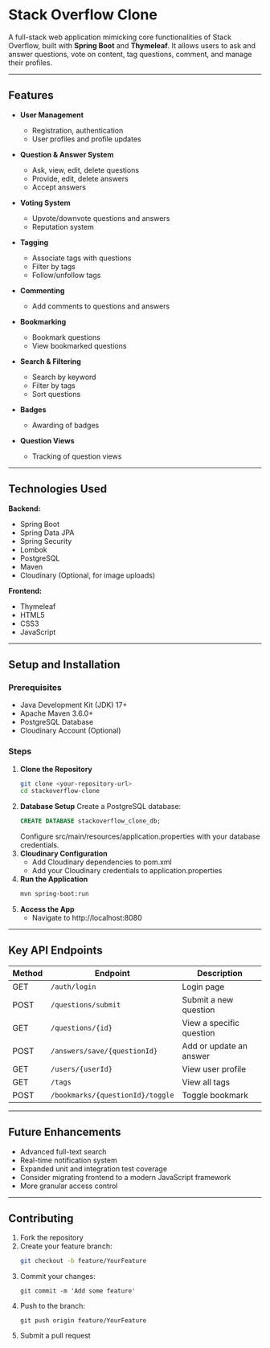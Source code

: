# Stack Overflow Clone

A full-stack web application mimicking core functionalities of Stack Overflow, built with **Spring Boot** and **Thymeleaf**. It allows users to ask and answer questions, vote on content, tag questions, comment, and manage their profiles.

---

## Features

- **User Management**  
  - Registration, authentication  
  - User profiles and profile updates  

- **Question & Answer System**  
  - Ask, view, edit, delete questions  
  - Provide, edit, delete answers  
  - Accept answers  

- **Voting System**  
  - Upvote/downvote questions and answers  
  - Reputation system  

- **Tagging**  
  - Associate tags with questions  
  - Filter by tags  
  - Follow/unfollow tags  

- **Commenting**  
  - Add comments to questions and answers  

- **Bookmarking**  
  - Bookmark questions  
  - View bookmarked questions  

- **Search & Filtering**  
  - Search by keyword  
  - Filter by tags  
  - Sort questions  

- **Badges**  
  - Awarding of badges  

- **Question Views**  
  - Tracking of question views  

---

## Technologies Used

**Backend:**  
- Spring Boot  
- Spring Data JPA  
- Spring Security  
- Lombok  
- PostgreSQL  
- Maven  
- Cloudinary (Optional, for image uploads)

**Frontend:**  
- Thymeleaf  
- HTML5  
- CSS3  
- JavaScript  

---

## Setup and Installation

### Prerequisites
- Java Development Kit (JDK) 17+
- Apache Maven 3.6.0+
- PostgreSQL Database
- Cloudinary Account (Optional)

### Steps

1. **Clone the Repository**
   ```bash
   git clone <your-repository-url>
   cd stackoverflow-clone
2. **Database Setup**
    Create a PostgreSQL database:
   ```sql
   CREATE DATABASE stackoverflow_clone_db;
   ```
   Configure src/main/resources/application.properties with your database credentials.
3. **Cloudinary Configuration**
    - Add Cloudinary dependencies to pom.xml
    - Add your Cloudinary credentials to application.properties
4. **Run the Application**
   ```bash
   mvn spring-boot:run
   ```
5. **Access the App**
   - Navigate to http://localhost:8080

---

## Key API Endpoints

| Method | Endpoint                          | Description               |
|--------|-----------------------------------|---------------------------|
| GET    | `/auth/login`                     | Login page                |
| POST   | `/questions/submit`               | Submit a new question     |
| GET    | `/questions/{id}`                 | View a specific question  |
| POST   | `/answers/save/{questionId}`      | Add or update an answer   |
| GET    | `/users/{userId}`                 | View user profile         |
| GET    | `/tags`                           | View all tags             |
| POST   | `/bookmarks/{questionId}/toggle`  | Toggle bookmark           |

---

## Future Enhancements

- Advanced full-text search  
- Real-time notification system  
- Expanded unit and integration test coverage  
- Consider migrating frontend to a modern JavaScript framework  
- More granular access control  

---

## Contributing

1. Fork the repository  
2. Create your feature branch:  
   ```bash
   git checkout -b feature/YourFeature
3. Commit your changes:
   ```
   git commit -m 'Add some feature'
   ```
4. Push to the branch:
   ```
   git push origin feature/YourFeature
   ```
5. Submit a pull request
   








